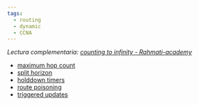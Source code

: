 ```yaml
---
tags:
  - routing
  - dynamic
  - CCNA
---
```


_Lectura complementaria: [counting to infinity - Rahmati-academy ](https://yaser-rahmati.gitbook.io/rahmati-academy/Tutorials-Library/cisco-adademy/ccna/counting-to-infinity#solutions-to-prevent-this-phenomenon)_
- [maximum hop count](maximum%20hop%20count.md) 
- [split horizon](split%20horizon.md) 
- [holddown timers](holddown%20timers.md) 
- [route poisoning]((LEGACY)%20Notes%20routing/route%20poisoning.md) 
- [triggered updates](triggered%20updates.md) 


